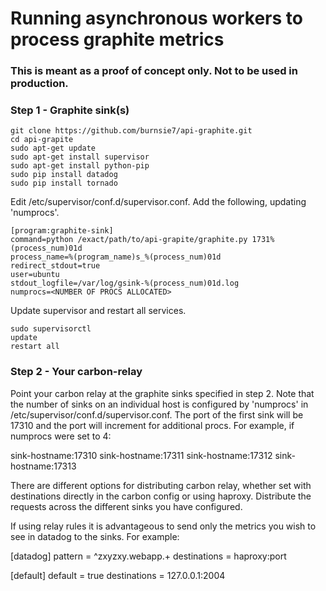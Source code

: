 # Running asynchronous workers to process graphite metrics
### This is meant as a proof of concept only. Not to be used in production.

### Step 1 - Graphite sink(s)

```
git clone https://github.com/burnsie7/api-graphite.git
cd api-grapite
sudo apt-get update
sudo apt-get install supervisor
sudo apt-get install python-pip
sudo pip install datadog
sudo pip install tornado
```

Edit /etc/supervisor/conf.d/supervisor.conf.  Add the following, updating 'numprocs'.
```
[program:graphite-sink]
command=python /exact/path/to/api-grapite/graphite.py 1731%(process_num)01d
process_name=%(program_name)s_%(process_num)01d
redirect_stdout=true
user=ubuntu
stdout_logfile=/var/log/gsink-%(process_num)01d.log
numprocs=<NUMBER OF PROCS ALLOCATED>
```

Update supervisor and restart all services.

```
sudo supervisorctl
update
restart all
```

### Step 2 - Your carbon-relay

Point your carbon relay at the graphite sinks specified in step 2.  Note that the number of sinks on an individual host is configured by 'numprocs' in /etc/supervisor/conf.d/supervisor.conf.  The port of the first sink will be 17310 and the port will increment for additional procs.  For example, if numprocs were set to 4:

sink-hostname:17310
sink-hostname:17311
sink-hostname:17312
sink-hostname:17313

There are different options for distributing carbon relay, whether set with destinations directly in the carbon config or using haproxy.  Distribute the requests across the different sinks you have configured.

If using relay rules it is advantageous to send only the metrics you wish to see in datadog to the sinks.  For example:

[datadog]
pattern = ^zxyzxy\.webapp.+
destinations = haproxy:port

[default]
default = true
destinations = 127.0.0.1:2004
